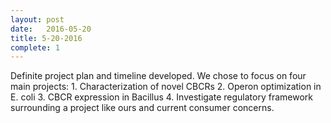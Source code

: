 ```yaml
---
layout: post
date:   2016-05-20
title: 5-20-2016
complete: 1
---
```

Definite project plan and timeline developed. We chose to focus on four main projects:
	1. Characterization of novel CBCRs
	2. Operon optimization in E. coli
	3. CBCR expression in Bacillus
	4. Investigate regulatory framework surrounding a project like ours and current consumer concerns.
